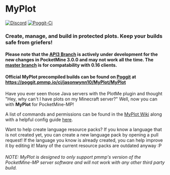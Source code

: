 # MyPlot
[![Discord](https://img.shields.io/badge/chat-on%20discord-7289da.svg)](https://discord.gg/EjgedSY)
[![Poggit-Ci](https://poggit.pmmp.io/ci.shield/jasonwynn10/MyPlot/MyPlot)](https://poggit.pmmp.io/ci/jasonwynn10/MyPlot/MyPlot)
### **Create, manage, and build in protected plots. Keep your builds safe from griefers!**

#### Please note that the [API3 Branch](https://github.com/jasonwynn10/MyPlot/tree/API3) is actively under development for the new changes in PocketMine 3.0.0 and may not work all the time. The [master branch](https://github.com/jasonwynn10/MyPlot/tree/master) is for compatability with 0.16 clients.
#### Official MyPlot precompiled builds can be found on [Poggit](https://poggit.pmmp.io/ci/jasonwynn10/MyPlot/MyPlot) at https://poggit.pmmp.io/ci/jasonwynn10/MyPlot/MyPlot

Have you ever seen those Java servers with the PlotMe plugin and thought "Hey, why can't I have plots on my Minecraft server?" Well, now you can with **MyPlot** for PocketMine-MP!

A list of commands and permissions can be found in the [MyPlot Wiki](http://jasonwynn10.github.io/MyPlot/cmdsandperms) along with a helpful config guide [here](http://jasonwynn10.github.io/MyPlot/configurations).

Want to help create language resource packs? If you know a language that is not created yet, you can create a new language pack by opening a pull request! If the language you know is already created, you can help improve it by editing it! Many of the current resource packs are outdated anyway :P

###### *NOTE:* MyPlot is designed to only support pmmp's version of the PocketMine-MP server software and will not work with any other third party build.
